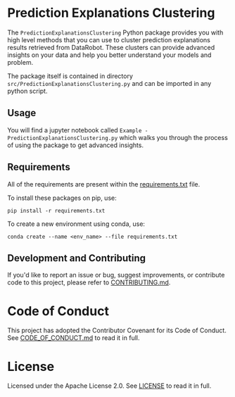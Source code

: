 # Prediction Explanations Clustering
The `PredictionExplanationsClustering` Python package provides you with high level methods that you can use to cluster prediction explanations results retrieved from DataRobot. These clusters can provide advanced insights on your data and help you better understand your models and problem.

The package itself is contained in directory ``src/PredictionExplanationsClustering.py`` and can be imported in any python script.

## Usage

You will find a jupyter notebook called ``Example - PredictionExplanationsClustering.py`` which walks you through the process of using the package to get advanced insights.

## Requirements

All of the requirements are present within the [requirements.txt](requirements.txt) file.

To install these packages on pip, use:

`pip install -r requirements.txt`

To create a new environment using conda, use:

`conda create --name <env_name> --file requirements.txt`

## Development and Contributing

If you'd like to report an issue or bug, suggest improvements, or contribute code to this project, please refer to [CONTRIBUTING.md](CONTRIBUTING.md).


# Code of Conduct

This project has adopted the Contributor Covenant for its Code of Conduct. 
See [CODE_OF_CONDUCT.md](CODE_OF_CONDUCT.md) to read it in full.

# License

Licensed under the Apache License 2.0. 
See [LICENSE](LICENSE) to read it in full.
